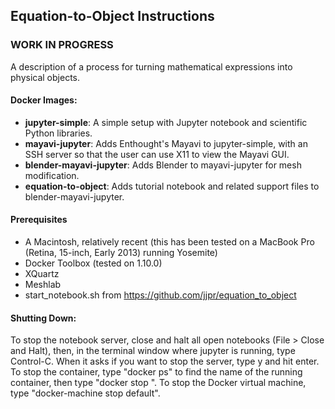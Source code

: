## Equation-to-Object Instructions

### WORK IN PROGRESS

A description of a process for turning mathematical expressions into physical objects.  

#### Docker Images:  
- **jupyter-simple**:  A simple setup with Jupyter notebook and scientific Python libraries. 
- **mayavi-jupyter**:  Adds Enthought's Mayavi to jupyter-simple, with an SSH server so that the user can use X11 to view the Mayavi GUI.  
- **blender-mayavi-jupyter**:  Adds Blender to mayavi-jupyter for mesh modification.  
- **equation-to-object**:  Adds tutorial notebook and related support files to blender-mayavi-jupyter.  

#### Prerequisites
- A Macintosh, relatively recent (this has been tested on a MacBook Pro (Retina, 15-inch, Early 2013) running Yosemite)
- Docker Toolbox (tested on 1.10.0)
- XQuartz
- Meshlab
- start_notebook.sh from https://github.com/jjpr/equation_to_object

#### Shutting Down:  
To stop the notebook server, close and halt all open notebooks (File > Close and Halt), then, in the terminal window where jupyter is running, type Control-C.  When it asks if you want to stop the server, type y and hit enter.  To stop the container, type "docker ps" to find the name of the running container, then type "docker stop <container name>".  To stop the Docker virtual machine, type "docker-machine stop default".  